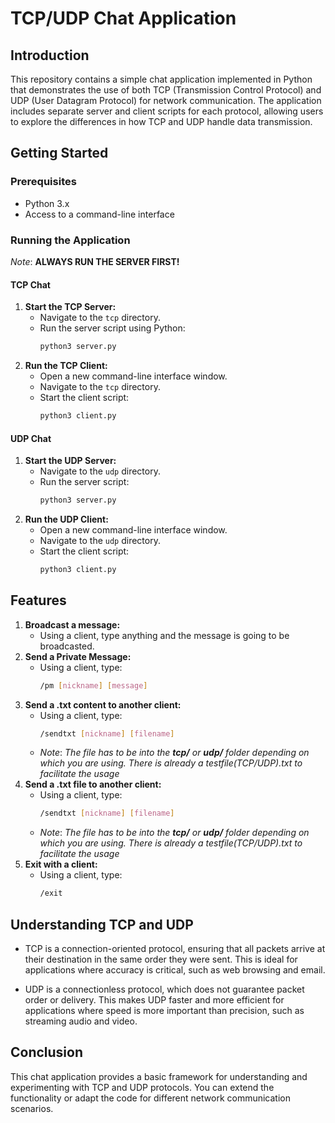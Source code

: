 # TCP/UDP Chat Application

## Introduction
This repository contains a simple chat application implemented in Python that demonstrates the use of both TCP (Transmission Control Protocol) and UDP (User Datagram Protocol) for network communication. The application includes separate server and client scripts for each protocol, allowing users to explore the differences in how TCP and UDP handle data transmission.

## Getting Started

### Prerequisites
- Python 3.x
- Access to a command-line interface

### Running the Application

*Note*: **ALWAYS RUN THE SERVER FIRST!**

#### TCP Chat
1. **Start the TCP Server:**
   - Navigate to the `tcp` directory.
   - Run the server script using Python:
     ```bash
     python3 server.py
     ```
2. **Run the TCP Client:**
   - Open a new command-line interface window.
   - Navigate to the `tcp` directory.
   - Start the client script:
     ```bash
     python3 client.py
     ```

#### UDP Chat
1. **Start the UDP Server:**
   - Navigate to the `udp` directory.
   - Run the server script:
     ```bash
     python3 server.py
     ```
2. **Run the UDP Client:**
   - Open a new command-line interface window.
   - Navigate to the `udp` directory.
   - Start the client script:
     ```bash
     python3 client.py
     ```

## Features

1. **Broadcast a message:** 
    - Using a client, type anything and the message is going to be broadcasted.
2. **Send a Private Message:** 
    - Using a client, type: 
        ```bash 
        /pm [nickname] [message]
        ``` 
3. **Send a .txt content to another client:**   
    - Using a client, type:
        ```bash 
        /sendtxt [nickname] [filename]
        ``` 
    - *Note*: _The file has to be into the **tcp/** or **udp/** folder depending on which you are using. There is already a testfile(TCP/UDP).txt to facilitate the usage_
4. **Send a .txt file to another client:**   
    - Using a client, type:
        ```bash 
        /sendtxt [nickname] [filename]
        ``` 
    - *Note*: _The file has to be into the **tcp/** or **udp/** folder depending on which you are using. There is already a testfile(TCP/UDP).txt to facilitate the usage_
5. **Exit with a client:** 
    - Using a client, type:
        ```bash 
        /exit
        ```

## Understanding TCP and UDP
 - TCP is a connection-oriented protocol, ensuring that all packets arrive at their destination in the same order they were sent. This is ideal for applications where accuracy is critical, such as web browsing and email.

 - UDP is a connectionless protocol, which does not guarantee packet order or delivery. This makes UDP faster and more efficient for applications where speed is more important than precision, such as streaming audio and video.

## Conclusion
This chat application provides a basic framework for understanding and experimenting with TCP and UDP protocols. You can extend the functionality or adapt the code for different network communication scenarios.

